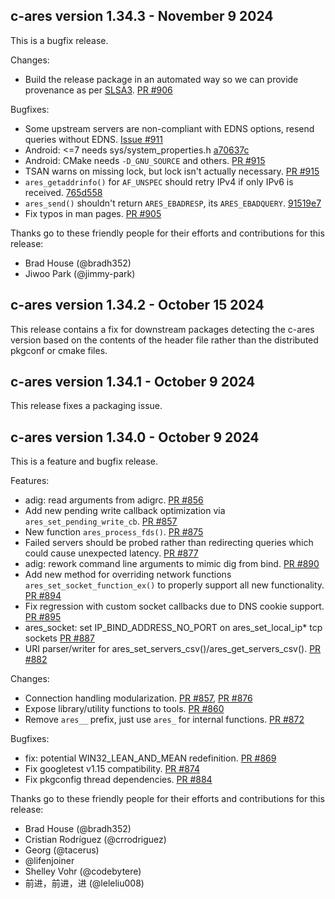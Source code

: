 ## c-ares version 1.34.3 - November 9 2024

This is a bugfix release.

Changes:
* Build the release package in an automated way so we can provide
  provenance as per [SLSA3](https://slsa.dev/).
  [PR #906](https://github.com/c-ares/c-ares/pull/906)

Bugfixes:
* Some upstream servers are non-compliant with EDNS options, resend queries
  without EDNS. [Issue #911](https://github.com/c-ares/c-ares/issues/911)
* Android: <=7 needs sys/system_properties.h
  [a70637c](https://github.com/c-ares/c-ares/commit/a70637c)
* Android: CMake needs `-D_GNU_SOURCE` and others.
  [PR #915](https://github.com/c-ares/c-ares/pull/914)
* TSAN warns on missing lock, but lock isn't actually necessary.
  [PR #915](https://github.com/c-ares/c-ares/pull/915)
* `ares_getaddrinfo()` for `AF_UNSPEC` should retry IPv4 if only IPv6 is
  received. [765d558](https://github.com/c-ares/c-ares/commit/765d558)
* `ares_send()` shouldn't return `ARES_EBADRESP`, its `ARES_EBADQUERY`.
  [91519e7](https://github.com/c-ares/c-ares/commit/91519e7)
* Fix typos in man pages. [PR #905](https://github.com/c-ares/c-ares/pull/905)

Thanks go to these friendly people for their efforts and contributions for this
release:

* Brad House (@bradh352)
* Jiwoo Park (@jimmy-park)


## c-ares version 1.34.2 - October 15 2024

This release contains a fix for downstream packages detecting the c-ares
version based on the contents of the header file rather than the
distributed pkgconf or cmake files.

## c-ares version 1.34.1 - October 9 2024

This release fixes a packaging issue.


## c-ares version 1.34.0 - October 9 2024

This is a feature and bugfix release.

Features:
* adig: read arguments from adigrc.
  [PR #856](https://github.com/c-ares/c-ares/pull/856)
* Add new pending write callback optimization via `ares_set_pending_write_cb`.
  [PR #857](https://github.com/c-ares/c-ares/pull/857)
* New function `ares_process_fds()`.
  [PR #875](https://github.com/c-ares/c-ares/pull/875)
* Failed servers should be probed rather than redirecting queries which could
  cause unexpected latency.
  [PR #877](https://github.com/c-ares/c-ares/pull/877)
* adig: rework command line arguments to mimic dig from bind.
  [PR #890](https://github.com/c-ares/c-ares/pull/890)
* Add new method for overriding network functions
  `ares_set_socket_function_ex()` to properly support all new functionality.
  [PR #894](https://github.com/c-ares/c-ares/pull/894)
* Fix regression with custom socket callbacks due to DNS cookie support.
  [PR #895](https://github.com/c-ares/c-ares/pull/895)
* ares_socket: set IP_BIND_ADDRESS_NO_PORT on ares_set_local_ip* tcp sockets
  [PR #887](https://github.com/c-ares/c-ares/pull/887)
* URI parser/writer for ares_set_servers_csv()/ares_get_servers_csv().
  [PR #882](https://github.com/c-ares/c-ares/pull/882)

Changes:
* Connection handling modularization.
  [PR #857](https://github.com/c-ares/c-ares/pull/857),
  [PR #876](https://github.com/c-ares/c-ares/pull/876)
* Expose library/utility functions to tools.
  [PR #860](https://github.com/c-ares/c-ares/pull/860)
* Remove `ares__` prefix, just use `ares_` for internal functions.
  [PR #872](https://github.com/c-ares/c-ares/pull/872)


Bugfixes:
* fix: potential WIN32_LEAN_AND_MEAN redefinition.
  [PR #869](https://github.com/c-ares/c-ares/pull/869)
* Fix googletest v1.15 compatibility.
  [PR #874](https://github.com/c-ares/c-ares/pull/874)
* Fix pkgconfig thread dependencies.
  [PR #884](https://github.com/c-ares/c-ares/pull/884)


Thanks go to these friendly people for their efforts and contributions for this
release:

* Brad House (@bradh352)
* Cristian Rodríguez (@crrodriguez)
* Georg (@tacerus)
* @lifenjoiner
* Shelley Vohr (@codebytere)
* 前进，前进，进 (@leleliu008)

